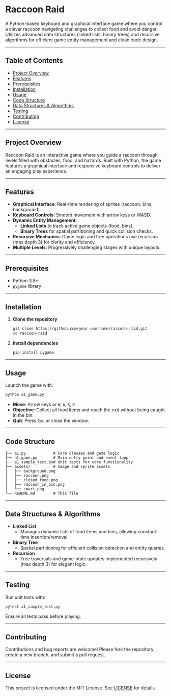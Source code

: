 # Raccoon Raid

A Python-based keyboard and graphical interface game where you control a clever raccoon navigating challenges to collect food and avoid danger. Utilizes advanced data structures (linked lists, binary trees) and recursive algorithms for efficient game entity management and clean code design.

---

## Table of Contents

- [Project Overview](#project-overview)  
- [Features](#features)  
- [Prerequisites](#prerequisites)  
- [Installation](#installation)  
- [Usage](#usage)  
- [Code Structure](#code-structure)  
- [Data Structures & Algorithms](#data-structures--algorithms)  
- [Testing](#testing)  
- [Contributing](#contributing)  
- [License](#license)  

---

## Project Overview

Raccoon Raid is an interactive game where you guide a raccoon through levels filled with obstacles, food, and hazards. Built with Python, the game features a graphical interface and responsive keyboard controls to deliver an engaging play experience.

---

## Features

- **Graphical Interface**: Real-time rendering of sprites (raccoon, bins, background).  
- **Keyboard Controls**: Smooth movement with arrow keys or WASD.  
- **Dynamic Entity Management**:  
  - **Linked Lists** to track active game objects (food, bins).  
  - **Binary Trees** for spatial partitioning and quick collision checks.  
- **Recursive Mechanics**: Game logic and tree operations use recursion (max depth 3) for clarity and efficiency.  
- **Multiple Levels**: Progressively challenging stages with unique layouts.

---

## Prerequisites

- Python 3.8+  
- `pygame` library  

---

## Installation

1. **Clone the repository**  
   ```bash
   git clone https://github.com/your-username/raccoon-raid.git
   cd raccoon-raid
   ```

2. **Install dependencies**  
   ```bash
   pip install pygame
   ```

---

## Usage

Launch the game with:

```bash
python a1_game.py
```

- **Move**: Arrow keys or `W`, `A`, `S`, `D`  
- **Objective**: Collect all food items and reach the exit without being caught in the bin.  
- **Quit**: Press `Esc` or close the window.

---

## Code Structure

```
├── a1.py            # Core classes and game logic
├── a1_game.py       # Main entry point and event loop
├── a1_sample_test.py# Unit tests for core functionality
├── assets/          # Image and sprite assets
│   ├── background.png
│   ├── raccoon.png
│   ├── closed_food.png
│   ├── raccoon_in_bin.png
│   └── smart.png
└── README.md        # This file
```

---

## Data Structures & Algorithms

- **Linked List**  
  - Manages dynamic lists of food items and bins, allowing constant-time insertion/removal.  
- **Binary Tree**  
  - Spatial partitioning for efficient collision detection and entity queries.  
- **Recursion**  
  - Tree traversals and game-state updates implemented recursively (max depth 3) for elegant logic.

---

## Testing

Run unit tests with:

```bash
pytest a1_sample_test.py
```

Ensure all tests pass before playing.

---

## Contributing

Contributions and bug reports are welcome! Please fork the repository, create a new branch, and submit a pull request.  

---

## License

This project is licensed under the MIT License. See [LICENSE](LICENSE) for details.
